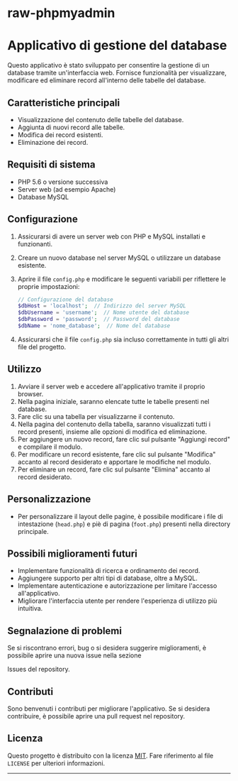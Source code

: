 # raw-phpmyadmin

# Applicativo di gestione del database

Questo applicativo è stato sviluppato per consentire la gestione di un database tramite un'interfaccia web. Fornisce funzionalità per visualizzare, modificare ed eliminare record all'interno delle tabelle del database.

## Caratteristiche principali

- Visualizzazione del contenuto delle tabelle del database.
- Aggiunta di nuovi record alle tabelle.
- Modifica dei record esistenti.
- Eliminazione dei record.

## Requisiti di sistema

- PHP 5.6 o versione successiva
- Server web (ad esempio Apache)
- Database MySQL

## Configurazione

1. Assicurarsi di avere un server web con PHP e MySQL installati e funzionanti.
2. Creare un nuovo database nel server MySQL o utilizzare un database esistente.
3. Aprire il file `config.php` e modificare le seguenti variabili per riflettere le proprie impostazioni:

   ```php
   // Configurazione del database
   $dbHost = 'localhost';  // Indirizzo del server MySQL
   $dbUsername = 'username';  // Nome utente del database
   $dbPassword = 'password';  // Password del database
   $dbName = 'nome_database';  // Nome del database

   ```

4. Assicurarsi che il file `config.php` sia incluso correttamente in tutti gli altri file del progetto.

## Utilizzo

1. Avviare il server web e accedere all'applicativo tramite il proprio browser.
2. Nella pagina iniziale, saranno elencate tutte le tabelle presenti nel database.
3. Fare clic su una tabella per visualizzarne il contenuto.
4. Nella pagina del contenuto della tabella, saranno visualizzati tutti i record presenti, insieme alle opzioni di modifica ed eliminazione.
5. Per aggiungere un nuovo record, fare clic sul pulsante "Aggiungi record" e compilare il modulo.
6. Per modificare un record esistente, fare clic sul pulsante "Modifica" accanto al record desiderato e apportare le modifiche nel modulo.
7. Per eliminare un record, fare clic sul pulsante "Elimina" accanto al record desiderato.

## Personalizzazione

- Per personalizzare il layout delle pagine, è possibile modificare i file di intestazione (`head.php`) e piè di pagina (`foot.php`) presenti nella directory principale.

## Possibili miglioramenti futuri

- Implementare funzionalità di ricerca e ordinamento dei record.
- Aggiungere supporto per altri tipi di database, oltre a MySQL.
- Implementare autenticazione e autorizzazione per limitare l'accesso all'applicativo.
- Migliorare l'interfaccia utente per rendere l'esperienza di utilizzo più intuitiva.

## Segnalazione di problemi

Se si riscontrano errori, bug o si desidera suggerire miglioramenti, è possibile aprire una nuova issue nella sezione

 Issues del repository.

## Contributi

Sono benvenuti i contributi per migliorare l'applicativo. Se si desidera contribuire, è possibile aprire una pull request nel repository.

## Licenza

Questo progetto è distribuito con la licenza [MIT](https://opensource.org/licenses/MIT). Fare riferimento al file `LICENSE` per ulteriori informazioni.

---